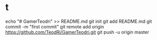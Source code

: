 # t
echo "# GamerTeodri" >> README.md git init git add README.md git commit -m "first commit" git remote add origin https://github.com/TeodRi/GamerTeodri.git git push -u origin master
